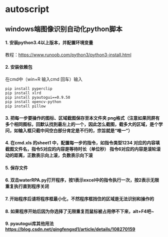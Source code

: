 # autoscript

## windows端图像识别自动化python脚本

#### 1. 安装python3.4以上版本，并配置环境变量
教程：<https://www.runoob.com/python3/python3-install.html>
#### 2. 安装依赖包
   在cmd中（win+R  输入cmd  回车）输入

    pip install pyperclip
    pip install xlrd
    pip install pyautogui==0.9.50
    pip install opencv-python
    pip install pillow

#### 3. 把每一步要操作的图标、区域截图保存至本文件夹  png格式（注意如果同屏有多个相同图标，回默认找到最左上的一个，因此怎么截图，截多大的区域，是个学问，如输入框只截中间空白部分肯定是不行的，宗旨就是“唯一”）
#### 4. 在cmd.xls 的sheet1 中，配置每一步的指令，如指令类型1234  对应的内容填截图文件名，指令5对应的内容是等待时长（单位秒） 指令6对应的内容是滚轮滚动的距离，正数表示向上滚，负数表示向下滚
#### 5. 保存文件
#### 6. 双击waterRPA.py打开程序，按1表示excel中的指令执行一次，按2表示无限重复执行直到程序关闭
#### 7. 开始程序后请将程序框最小化，不然程序框挡住的区域是无法识别和操作的
#### 8. 如果程序开始后因为你选择了无限重复而鼠标被占用停不下来，alt+F4吧~
#### 9. pyautogui库其他用法 <https://blog.csdn.net/qingfengxd1/article/details/108270159>
